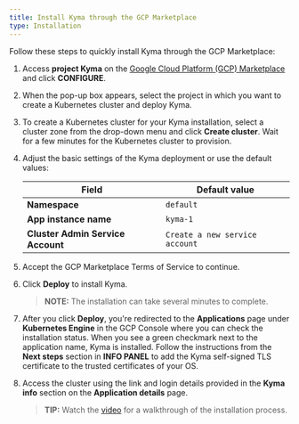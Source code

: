 ```yaml
---
title: Install Kyma through the GCP Marketplace
type: Installation
---
```


Follow these steps to quickly install Kyma through the GCP Marketplace:

1. Access **project Kyma** on the [Google Cloud Platform (GCP) Marketplace](https://console.cloud.google.com/marketplace/details/sap-public/kyma?q=kyma%20project) and click **CONFIGURE**.

2. When the pop-up box appears, select the project in which you want to create a Kubernetes cluster and deploy Kyma.

3. To create a Kubernetes cluster for your Kyma installation, select a cluster zone from the drop-down menu and click **Create cluster**. Wait for a few minutes for the Kubernetes cluster to provision.

4. Adjust the basic settings of the Kyma deployment or use the default values:

   | Field   |      Default value     |
   |----------|-------------|
   | **Namespace** | `default` |
   | **App instance name** | `kyma-1` |
   | **Cluster Admin Service Account** | `Create a new service account` |

5. Accept the GCP Marketplace Terms of Service to continue.

6. Click **Deploy** to install Kyma.

   >**NOTE:** The installation can take several minutes to complete.

7. After you click **Deploy**, you're redirected to the **Applications** page under **Kubernetes Engine** in the GCP Console where you can check the installation status. When you see a green checkmark next to the application name, Kyma is installed. Follow the instructions from the **Next steps** section in **INFO PANEL** to add the Kyma self-signed TLS certificate to the trusted certificates of your OS.

8. Access the cluster using the link and login details provided in the **Kyma info** section on the **Application details** page.

   >**TIP:** Watch the [video](https://www.youtube.com/watch?v=hxVhQqI1B5A) for a walkthrough of the installation process.
